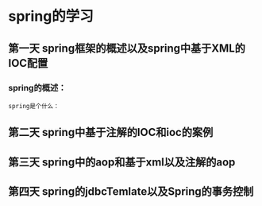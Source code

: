 # spring的学习
  ## 第一天 spring框架的概述以及spring中基于XML的IOC配置
  ### spring的概述：
    spring是个什么：
		

  ## 第二天 spring中基于注解的IOC和ioc的案例


  ## 第三天 spring中的aop和基于xml以及注解的aop


  ## 第四天 spring的jdbcTemlate以及Spring的事务控制





